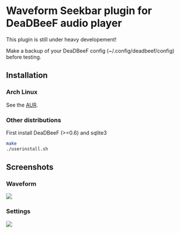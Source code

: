 Waveform Seekbar plugin for DeaDBeeF audio player
====================

This plugin is still under heavy developement!

Make a backup of your DeaDBeeF config (~/.config/deadbeef/config) before testing.


## Installation
### Arch Linux
See the [AUR](https://aur.archlinux.org/packages/deadbeef-plugin-waveform-git/).
### Other distributions
First install DeaDBeeF (>=0.6) and sqlite3
```bash
make
./userinstall.sh
```
## Screenshots
### Waveform
![](http://i.imgur.com/hLeecgF.png)

### Settings
![](http://i.imgur.com/eMqXgtP.png)
